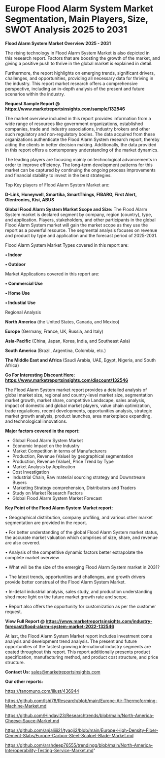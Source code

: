 # Europe Flood Alarm System Market Segmentation, Main Players, Size, SWOT Analysis 2025 to 2031

<Strong> Flood Alarm System Market Overview 2025 - 2031</strong>

The rising technology in Flood Alarm System Market is also depicted in this research report. Factors that are boosting the growth of the market, and giving a positive push to thrive in the global market is explained in detail.

Furthermore, the report highlights on emerging trends, significant drivers, challenges, and opportunities, providing all necessary data for thriving in the industry. This report market research offers a comprehensive perspective, including an in-depth analysis of the present and future scenarios within the industry.

<strong>Request Sample Report @ <a href=https://www.marketreportsinsights.com/sample/132546>https://www.marketreportsinsights.com/sample/132546</a></strong>

The market overview included in this report provides information from a wide range of resources like government organizations, established companies, trade and industry associations, industry brokers and other such regulatory and non-regulatory bodies. The data acquired from these organizations authenticate the Flood Alarm System research report, thereby aiding the clients in better decision making. Additionally, the data provided in this report offers a contemporary understanding of the market dynamics.

The leading players are focusing mainly on technological advancements in order to improve efficiency. The long-term development patterns for this market can be captured by continuing the ongoing process improvements and financial stability to invest in the best strategies.

Top Key players of Flood Alarm System Market are:

<strong>D-Link, Honeywell, Smartika, SmartThings, FIBARO, First Alert, Glentronics, Kisi, ABUS</strong>

<strong><b>Global Flood Alarm System Market Scope and Size:</b></strong>
The Flood Alarm System market is declared segment by company, region (country), type, and application. Players, stakeholders, and other participants in the global Flood Alarm System market will gain the market scope as they use the report as a powerful resource. The segmental analysis focuses on revenue and product by type and application and the forecast period of 2025-2031.

Flood Alarm System Market Types covered in this report are:

<strong>• Indoor

• Outdoor</strong>

Market Applications covered in this report are:

<strong>• Commercial Use

• Home Use

• Industial Use</strong> 

Regional Analysis

<strong>North America</strong> (the United States, Canada, and Mexico)

<strong>Europe</strong> (Germany, France, UK, Russia, and Italy)

<strong>Asia-Pacific</strong> (China, Japan, Korea, India, and Southeast Asia)

<strong>South America</strong> (Brazil, Argentina, Colombia, etc.)

<strong>The Middle East and Africa</strong> (Saudi Arabia, UAE, Egypt, Nigeria, and South Africa)

<strong>Go For Interesting Discount Here: <a href=https://www.marketreportsinsights.com/discount/132546>https://www.marketreportsinsights.com/discount/132546</a></strong>

The Flood Alarm System market report provides a detailed analysis of global market size, regional and country-level market size, segmentation market growth, market share, competitive Landscape, sales analysis, impact of domestic and global market players, value chain optimization, trade regulations, recent developments, opportunities analysis, strategic market growth analysis, product launches, area marketplace expanding, and technological innovations.

<strong><b>Major factors covered in the report:</b></strong>
<ul>
  <li>Global Flood Alarm System Market </li>
  <li>Economic Impact on the Industry</li>
  <li>Market Competition in terms of Manufacturers</li>
  <li>Production, Revenue (Value) by geographical segmentation</li>
  <li>Production, Revenue (Value), Price Trend by Type</li>
  <li>Market Analysis by Application</li>
  <li>Cost Investigation</li>
  <li>Industrial Chain, Raw material sourcing strategy and Downstream Buyers</li>
  <li>Marketing Strategy comprehension, Distributors and Traders</li>
  <li>Study on Market Research Factors</li>
  <li>Global Flood Alarm System Market Forecast</li>
</ul>

<strong><b>Key Point of the Flood Alarm System Market report:</b></strong>

• Geographical distribution, company profiling, and various other market segmentation are provided in the report.

• For better understanding of the global Flood Alarm System market status, the accurate market valuation which comprises of size, share, and revenue are also covered.

• Analysis of the competitive dynamic factors better extrapolate the complete market overview

• What will be the size of the emerging Flood Alarm System market in 2031?

• The latest trends, opportunities and challenges, and growth drivers provide better construal of the Flood Alarm System Market.

• In-detail industrial analysis, sales study, and production understanding shed more light on the future market growth rate and scope.

• Report also offers the opportunity for customization as per the customer request.

<strong><b>View Full Report @ <a href=https://www.marketreportsinsights.com/industry-forecast/flood-alarm-system-market-2022-132546>https://www.marketreportsinsights.com/industry-forecast/flood-alarm-system-market-2022-132546</a></b></strong>


At last, the Flood Alarm System Market report includes investment come analysis and development trend analysis. The present and future opportunities of the fastest growing international industry segments are coated throughout this report. This report additionally presents product specification, manufacturing method, and product cost structure, and price structure.

<strong>Contact Us:</strong>
sales@marketreportsinsights.com

<strong>Our other reports:</strong>

<a href=https://tanomuno.com/illust/436944>https://tanomuno.com/illust/436944</a>

<a href=https://github.com/Ishi78/Research/blob/main/Europe-Air-Thermoforming-Machine-Market.md>https://github.com/Ishi78/Research/blob/main/Europe-Air-Thermoforming-Machine-Market.md</a>

<a href=https://github.com/Hindavi23/Researchtrends/blob/main/North-America-Cheese-Sauce-Market.md>https://github.com/Hindavi23/Researchtrends/blob/main/North-America-Cheese-Sauce-Market.md</a>

<a href=https://github.com/anjaliiii21/tyagii2/blob/main/Europe-High-Density-Fiber-Cement-Slabs/Europe-Carbon-Steel-Scalpel-Blade-Market.md>https://github.com/anjaliiii21/tyagii2/blob/main/Europe-High-Density-Fiber-Cement-Slabs/Europe-Carbon-Steel-Scalpel-Blade-Market.md</a>

<a href=https://github.com/arshdeep76555/trendingg/blob/main/North-America-Interoperability-Testing-Service-Market.md>https://github.com/arshdeep76555/trendingg/blob/main/North-America-Interoperability-Testing-Service-Market.md</a>"
